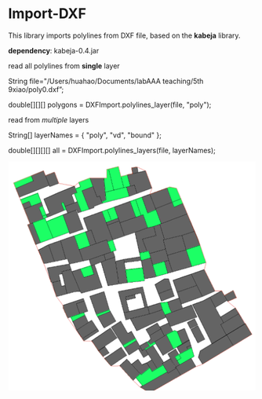 # Import-DXF

This library imports polylines from DXF file, based on the **kabeja** library.

**dependency**: kabeja-0.4.jar

read all polylines from **single** layer

String file="/Users/huahao/Documents/labAAA teaching/5th 9xiao/poly0.dxf”;

double[][][] polygons = DXFImport.polylines_layer(file, "poly");


read from *multiple* layers

String[] layerNames = { "poly", "vd", "bound" };

double[][][][] all = DXFImport.polylines_layers(file, layerNames);


![alt text](shot.png "Description goes here")

